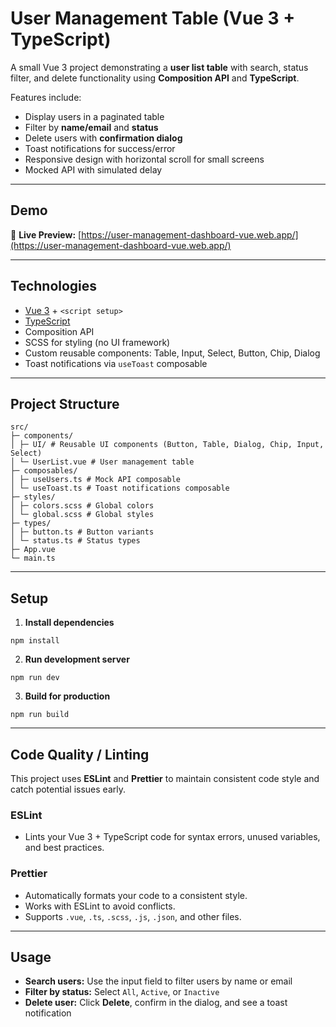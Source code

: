 # User Management Table (Vue 3 + TypeScript)

A small Vue 3 project demonstrating a **user list table** with search, status filter, and delete functionality using **Composition API** and **TypeScript**.

Features include:

- Display users in a paginated table
- Filter by **name/email** and **status**
- Delete users with **confirmation dialog**
- Toast notifications for success/error
- Responsive design with horizontal scroll for small screens
- Mocked API with simulated delay

---

## Demo

🚀 **Live Preview:** [https://user-management-dashboard-vue.web.app/](https://user-management-dashboard-vue.web.app/)

---

## Technologies

- [Vue 3](https://vuejs.org/) + `<script setup>`
- [TypeScript](https://www.typescriptlang.org/)
- Composition API
- SCSS for styling (no UI framework)
- Custom reusable components: Table, Input, Select, Button, Chip, Dialog
- Toast notifications via `useToast` composable

---

## Project Structure

```
src/
├─ components/
│ ├─ UI/ # Reusable UI components (Button, Table, Dialog, Chip, Input, Select)
│ └─ UserList.vue # User management table
├─ composables/
│ ├─ useUsers.ts # Mock API composable
│ └─ useToast.ts # Toast notifications composable
├─ styles/
│ ├─ colors.scss # Global colors
│ └─ global.scss # Global styles
├─ types/
│ ├─ button.ts # Button variants
│ └─ status.ts # Status types
├─ App.vue
└─ main.ts
```

---

## Setup

1. **Install dependencies**

```
npm install
```

2. **Run development server**

```
npm run dev
```

3. **Build for production**

```
npm run build
```

---

## Code Quality / Linting

This project uses **ESLint** and **Prettier** to maintain consistent code style and catch potential issues early.

### ESLint

- Lints your Vue 3 + TypeScript code for syntax errors, unused variables, and best practices.

### Prettier

- Automatically formats your code to a consistent style.
- Works with ESLint to avoid conflicts.
- Supports `.vue`, `.ts`, `.scss`, `.js`, `.json`, and other files.

---

## Usage

- **Search users:** Use the input field to filter users by name or email
- **Filter by status:** Select `All`, `Active`, or `Inactive`
- **Delete user:** Click **Delete**, confirm in the dialog, and see a toast notification
